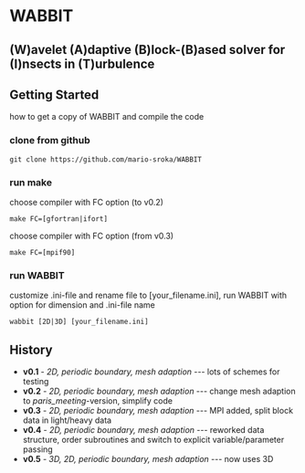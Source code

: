 # WABBIT
## (W)avelet (A)daptive (B)lock-(B)ased solver for (I)nsects in (T)urbulence

## Getting Started

how to get a copy of WABBIT and compile the code

### clone from github

```
git clone https://github.com/mario-sroka/WABBIT
```

### run make

choose compiler with FC option (to v0.2) 

```
make FC=[gfortran|ifort]
```

choose compiler with FC option (from v0.3) 

```
make FC=[mpif90]
```

### run WABBIT

customize .ini-file and rename file to [your_filename.ini], run WABBIT with option for dimension and .ini-file name

```
wabbit [2D|3D] [your_filename.ini]
```

## History

* **v0.1** - *2D, periodic boundary, mesh adaption* --- lots of schemes for testing
* **v0.2** - *2D, periodic boundary, mesh adaption* --- change mesh adaption to *paris_meeting*-version, simplify code 
* **v0.3** - *2D, periodic boundary, mesh adaption* --- MPI added, split block data in light/heavy data
* **v0.4** - *2D, periodic boundary, mesh adaption* --- reworked data structure, order subroutines and switch to explicit variable/parameter passing
* **v0.5** - *3D, 2D, periodic boundary, mesh adaption* --- now uses 3D 
